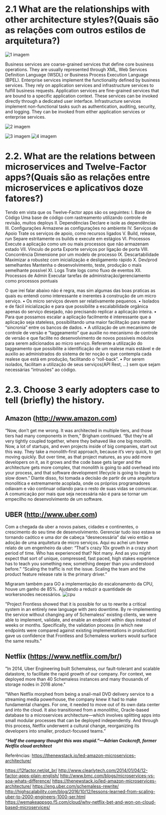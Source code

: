 # 2.1 What are the relationships with other architecture styles?(Quais são as relações com outros estilos de arquitetura?)
 
![1 imagem](https://user-images.githubusercontent.com/13456954/37304550-a8d067d6-2610-11e8-8e5c-e46cf08f4b4b.jpg)


Business services are coarse-grained services that define core business operations. They are usually represented through XML, Web Services Definition Language (WSDL) or Business Process Execution Language (BPEL).
Enterprise services implement the functionality defined by business services. They rely on application services and infrastructure services to fulfill business requests.
Application services are fine-grained services that are bound to a specific application context. These services can be invoked directly through a dedicated user interface.
Infrastructure services implement non-functional tasks such as authentication, auditing, security, and logging. They can be invoked from either application services or enterprise services.

 
 
![2 imagem](https://user-images.githubusercontent.com/13456954/37304552-a8fd8d88-2610-11e8-8c2e-86ee3163093b.jpg)
 
![3 imagem](https://user-images.githubusercontent.com/13456954/37304554-a92f6970-2610-11e8-911c-896c69d8feb9.png)
![4 imagem](https://user-images.githubusercontent.com/13456954/37304556-a95d15dc-2610-11e8-9003-1d89fb1c972e.png)




# 2.2. What are the relations between microservices and Twelve-Factor apps?(Quais são as relações entre microservices e aplicativos doze fatores?)

Tendo em vista que os Twelve-Factor apps são os seguintes:
I. Base de Código
Uma base de código com rastreamento utilizando controle de revisão, muitos deploys
II. Dependências
Declare e isole as dependências
III. Configurações
Armazene as configurações no ambiente
IV. Serviços de Apoio
Trate os serviços de apoio, como recursos ligados
V. Build, release, run
Separe estritamente os builds e execute em estágios
VI. Processos
Execute a aplicação como um ou mais processos que não armazenam estado
VII. Vínculo de porta
Exporte serviços por ligação de porta
VIII. Concorrência
Dimensione por um modelo de processo
IX. Descartabilidade
Maximizar a robustez com inicialização e desligamento rápido
X. Dev/prod semelhantes
Mantenha o desenvolvimento, teste, produção o mais semelhante possível
XI. Logs
Trate logs como fluxo de eventos
XII. Processos de Admin
Executar tarefas de administração/gerenciamento como processos pontuais

O que irei falar abaixo não é regra, mas sim algumas das boas praticas as quais eu entendi como interessante e inerentes à construção de um micro serviço.
•	Os micro serviços devem ser relativamente pequenos.
•	Isolados e de fácil inicialização e para que possibilite a escalabilidade orgânica apenas do serviço desejado, não precisando replicar a aplicação inteira.
•	Para que possamos escalar a aplicação facilmente é interessante que a aplicação seja stateless, possibilitando uma maior facilitação para manter  “sincronia” entre os bancos de dados.
•	A utilização de um mecanismo de controle de versão e “taggeamento” que auxilie no mecanismo de controle de versão e que facilite no desenvolvimento de novos possíveis módulos para serem adicionados ao micro serviço. Referente a utilização do taggeamento que possibilite a identificação de um realese mais estável e de auxilio ao administrados do sistema de ter noção o que contempla cada realese que está em produção, facilitando o “roll-back”.
•	Por serem isolados, facilitam a utilização de seus serviços(API Rest, ...) sem que sejam necessárias “intrusões” ao código.




# 2.3. Choose 3 early adopters case to tell (briefly) the history.

## Amazon (http://www.amazon.com)

“Now, don’t get me wrong. It was architected in multiple tiers, and those tiers had many components in them,” Brigham continued. “But they’re all very tightly coupled together, where they behaved like one big monolith. Now, a lot of startups, and even projects inside of big companies, start out this way. They take a monolith-first approach, because it’s very quick, to get moving quickly. But over time, as that project matures, as you add more developers on it, as it grows and the code base gets larger and the architecture gets more complex, that monolith is going to add overhead into your process, and that software development lifecycle is going to begin to slow down.”
Diante disso, foi tomada a decisão de partir de uma arquitetura monolítica e extremamente acoplada, onde os próprios programadores odiavam e vão continuar odiando para o resto de suas vidas se comunicar. A comunicação por mais que seja necessária não é para se tornar um empecilho no desenvolvimento de um software.

## UBER (http://www.uber.com)
Com a chegada da uber a novos países, cidades e continentes, o crescimento do seu time de desenvolvimento. Gerenciar tudo isso estava se tornando caótico e uma dor de cabeça “desnecessária” dai veio então a adoção de uma arquitetura de micro serviços. Aqui eu achei um breve relato de um engenheiro da uber: 
“That's crazy 10x growth in a crazy short period of time. Who has experienced that? Not many. And as you might expect that sort of unique, compressed, fast paced, high stakes experience has to teach you something new, something deeper than you understood before.”
“Scaling the traffic is not the issue. Scaling the team and the product feature release rate is the primary driver.”

Migraram também para GO a implementação do escalonamento da CPU, houve um ganho de 85%. Ajudando a reduzir a quantidade de workersnodes necessários. 
![cpu](https://user-images.githubusercontent.com/13456954/37305378-071392bc-2613-11e8-8b52-1149705ba8ae.png)


"Project Frontless showed that it is possible for us to rewrite a critical system in an entirely new language with zero downtime. By re-implementing the service without changing any of Schemaless’ existing clients, we were able to implement, validate, and enable an endpoint within days instead of weeks or months. Specifically, the validation process (in which new endpoints were compared against existing implementations in production) gave us confidence that Frontless and Schemaless workers would surface the same results."



## Netflix (https://www.netflix.com/br/)

"In 2014, Uber Engineering built Schemaless, our fault-tolerant and scalable datastore, to facilitate the rapid growth of our company. For context, we deployed more than 40 Schemaless instances and many thousands of storage nodes in 2016 alone."

“When Netflix morphed from being a snail-mail DVD delivery service to a streaming media powerhouse, the company knew it had to make fundamental changes. For one, it needed to move out of its own data center and into the cloud. It also transitioned from a monolithic, Oracle-based database to a microservices architecture—which involves splitting apps into small modular processes that can be deployed independently. And through this process, Netflix underwent a cultural change, reorganizing its developers into smaller, product-focused teams.”





**_“Half the company thought this was stupid.”—Adrian Cockcroft, former Netflix cloud architect_**








Referências:
https://thenewstack.io/led-amazon-microservices-architecture/<p>
https://12factor.net/pt_br/
http://www.clearlytech.com/2014/01/04/12-factor-apps-plain-english/
http://www.bmc.com/blogs/microservices-vs-soa-whats-difference/
https://thenewstack.io/led-amazon-microservices-architecture/
https://eng.uber.com/schemaless-rewrite/
http://highscalability.com/blog/2016/10/12/lessons-learned-from-scaling-uber-to-2000-engineers-1000-ser.html
https://wemakeappsgo.f5.com/cloud/why-netflix-bet-and-won-on-cloud-based-microservices/



